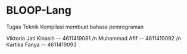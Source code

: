 # BLOOP-Lang
Tugas Teknik Kompilasi membuat bahasa pemrograman

Viktoria Jati Kinasih -- 4611419081 /n
Muhammad Afif         -- 4611419092 /n
Kartika Fanya         -- 4611419093
